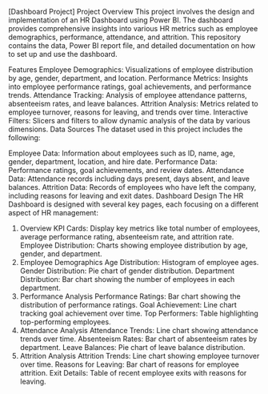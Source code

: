 [Dashboard Project]
Project Overview
This project involves the design and implementation of an HR Dashboard using Power BI. The dashboard provides comprehensive insights into various HR metrics such as employee demographics, performance, attendance, and attrition. This repository contains the data, Power BI report file, and detailed documentation on how to set up and use the dashboard.

Features
Employee Demographics: Visualizations of employee distribution by age, gender, department, and location.
Performance Metrics: Insights into employee performance ratings, goal achievements, and performance trends.
Attendance Tracking: Analysis of employee attendance patterns, absenteeism rates, and leave balances.
Attrition Analysis: Metrics related to employee turnover, reasons for leaving, and trends over time.
Interactive Filters: Slicers and filters to allow dynamic analysis of the data by various dimensions.
Data Sources
The dataset used in this project includes the following:

Employee Data: Information about employees such as ID, name, age, gender, department, location, and hire date.
Performance Data: Performance ratings, goal achievements, and review dates.
Attendance Data: Attendance records including days present, days absent, and leave balances.
Attrition Data: Records of employees who have left the company, including reasons for leaving and exit dates.
Dashboard Design
The HR Dashboard is designed with several key pages, each focusing on a different aspect of HR management:

1. Overview
KPI Cards: Display key metrics like total number of employees, average performance rating, absenteeism rate, and attrition rate.
Employee Distribution: Charts showing employee distribution by age, gender, and department.
2. Employee Demographics
Age Distribution: Histogram of employee ages.
Gender Distribution: Pie chart of gender distribution.
Department Distribution: Bar chart showing the number of employees in each department.
3. Performance Analysis
Performance Ratings: Bar chart showing the distribution of performance ratings.
Goal Achievement: Line chart tracking goal achievement over time.
Top Performers: Table highlighting top-performing employees.
4. Attendance Analysis
Attendance Trends: Line chart showing attendance trends over time.
Absenteeism Rates: Bar chart of absenteeism rates by department.
Leave Balances: Pie chart of leave balance distribution.
5. Attrition Analysis
Attrition Trends: Line chart showing employee turnover over time.
Reasons for Leaving: Bar chart of reasons for employee attrition.
Exit Details: Table of recent employee exits with reasons for leaving.
